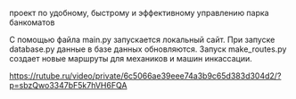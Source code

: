 проект по удобному, быстрому и эффективному управлению парка банкоматов

С помощью файла main.py запускается локальный сайт. 
При запуске database.py данные в базе данных обновляются. 
Запуск make_routes.py создает новые маршруты для механиков и машин инкассации. 

https://rutube.ru/video/private/6c5066ae39eee74a3b9c65d383d304d2/?p=sbzQwo3347bF5k7hVH6FQA
